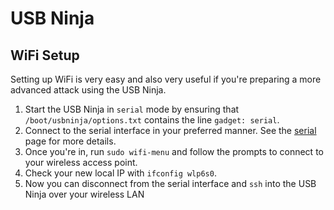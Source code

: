 # USB Ninja
## WiFi Setup

Setting up WiFi is very easy and also very useful if you're preparing a more advanced attack using the USB Ninja.

1. Start the USB Ninja in `serial` mode by ensuring that `/boot/usbninja/options.txt` contains the line `gadget: serial`.
2. Connect to the serial interface in your preferred manner. See the [serial](SERIAL.md) page for more details.
3. Once you're in, run `sudo wifi-menu` and follow the prompts to connect to your wireless access point.
4. Check your new local IP with `ifconfig wlp6s0`.
5. Now you can disconnect from the serial interface and `ssh` into the USB Ninja over your wireless LAN
